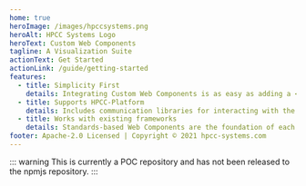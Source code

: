 ```yaml
---
home: true
heroImage: /images/hpccsystems.png
heroAlt: HPCC Systems Logo
heroText: Custom Web Components
tagline: A Visualization Suite
actionText: Get Started
actionLink: /guide/getting-started
features:
  - title: Simplicity First
    details: Integrating Custom Web Components is as easy as adding a <html-tag>.
  - title: Supports HPCC-Platform
    details: Includes communication libraries for interacting with the HPCC-Platform (optional).
  - title: Works with existing frameworks
    details: Standards-based Web Components are the foundation of each visualization, making them compatible with almost any modern web framework.
footer: Apache-2.0 Licensed | Copyright © 2021 hpcc-systems.com
---
```


::: warning
This is currently a POC repository and has not been released to the npmjs repository.
:::
